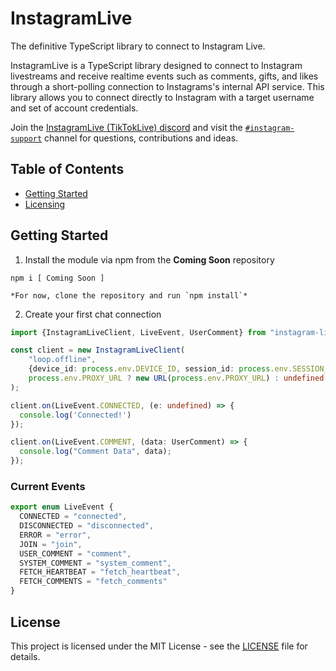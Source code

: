 InstagramLive
==================
The definitive TypeScript library to connect to Instagram Live.

InstagramLive is a TypeScript library designed to connect to Instagram livestreams and receive realtime events
such as comments, gifts, and likes through a short-polling connection to Instagrams's internal API service. This library
allows you to
connect directly to Instagram with a target username and set of account credentials.

Join the [InstagramLive (TikTokLive) discord](https://discord.gg/e2XwPNTBBr) and visit
the [`#instagram-support`](https://discord.gg/RFacrJwvFm)
channel for questions, contributions and ideas.


## Table of Contents

- [Getting Started](#getting-started)
- [Licensing](#license)

## Getting Started

1. Install the module via npm from the **Coming Soon** repository

```shell script
npm i [ Coming Soon ]

*For now, clone the repository and run `npm install`*
```

2. Create your first chat connection

```typescript
import {InstagramLiveClient, LiveEvent, UserComment} from "instagram-live";

const client = new InstagramLiveClient(
    "loop.offline",
    {device_id: process.env.DEVICE_ID, session_id: process.env.SESSION_ID},
    process.env.PROXY_URL ? new URL(process.env.PROXY_URL) : undefined
);

client.on(LiveEvent.CONNECTED, (e: undefined) => {
  console.log('Connected!')
});

client.on(LiveEvent.COMMENT, (data: UserComment) => {
  console.log("Comment Data", data);
});
```

### Current Events

```typescript
export enum LiveEvent {
  CONNECTED = "connected",
  DISCONNECTED = "disconnected",
  ERROR = "error",
  JOIN = "join",
  USER_COMMENT = "comment",
  SYSTEM_COMMENT = "system_comment",
  FETCH_HEARTBEAT = "fetch_heartbeat",
  FETCH_COMMENTS = "fetch_comments"
}
```

## License

This project is licensed under the MIT License - see the [LICENSE](LICENSE) file for details.
